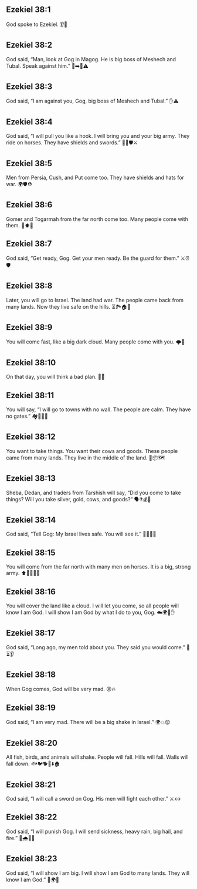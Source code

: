 ## Ezekiel 38:1
God spoke to Ezekiel. 👂🙏
## Ezekiel 38:2
God said, “Man, look at Gog in Magog. He is big boss of Meshech and Tubal. Speak against him.” 👤➡️👑⚠️
## Ezekiel 38:3
God said, “I am against you, Gog, big boss of Meshech and Tubal.” ✋⚠️
## Ezekiel 38:4
God said, “I will pull you like a hook. I will bring you and your big army. They ride on horses. They have shields and swords.” 🎣🐴🛡️⚔️
## Ezekiel 38:5
Men from Persia, Cush, and Put come too. They have shields and hats for war. 🌍🛡️⛑️
## Ezekiel 38:6
Gomer and Togarmah from the far north come too. Many people come with them. 🧭⬆️👥
## Ezekiel 38:7
God said, “Get ready, Gog. Get your men ready. Be the guard for them.” ⚔️⏰🛡️
## Ezekiel 38:8
Later, you will go to Israel. The land had war. The people came back from many lands. Now they live safe on the hills. ⏳🏞️🏠🙂
## Ezekiel 38:9
You will come fast, like a big dark cloud. Many people come with you. 🌩️👥
## Ezekiel 38:10
On that day, you will think a bad plan. 💭😠
## Ezekiel 38:11
You will say, “I will go to towns with no wall. The people are calm. They have no gates.” 🏘️🚪❌🙂
## Ezekiel 38:12
You want to take things. You want their cows and goods. These people came from many lands. They live in the middle of the land. 🐄📦🗺️
## Ezekiel 38:13
Sheba, Dedan, and traders from Tarshish will say, “Did you come to take things? Will you take silver, gold, cows, and goods?” 🗣️❓💰🐄
## Ezekiel 38:14
God said, “Tell Gog: My Israel lives safe. You will see it.” 📣🇮🇱🙂
## Ezekiel 38:15
You will come from the far north with many men on horses. It is a big, strong army. ⬆️🧭🐎💪👥
## Ezekiel 38:16
You will cover the land like a cloud. I will let you come, so all people will know I am God. I will show I am God by what I do to you, Gog. ☁️🌍👀✋
## Ezekiel 38:17
God said, “Long ago, my men told about you. They said you would come.” 📜⏳👂
## Ezekiel 38:18
When Gog comes, God will be very mad. 😠🔥
## Ezekiel 38:19
God said, “I am very mad. There will be a big shake in Israel.” 🌍💥😡
## Ezekiel 38:20
All fish, birds, and animals will shake. People will fall. Hills will fall. Walls will fall down. 🐟🐦🐕🌄⬇️🏚️
## Ezekiel 38:21
God said, “I will call a sword on Gog. His men will fight each other.” ⚔️↔️
## Ezekiel 38:22
God said, “I will punish Gog. I will send sickness, heavy rain, big hail, and fire.” 🤒🌧️🧊🔥
## Ezekiel 38:23
God said, “I will show I am big. I will show I am God to many lands. They will know I am God.” 🌟🌍🙌
